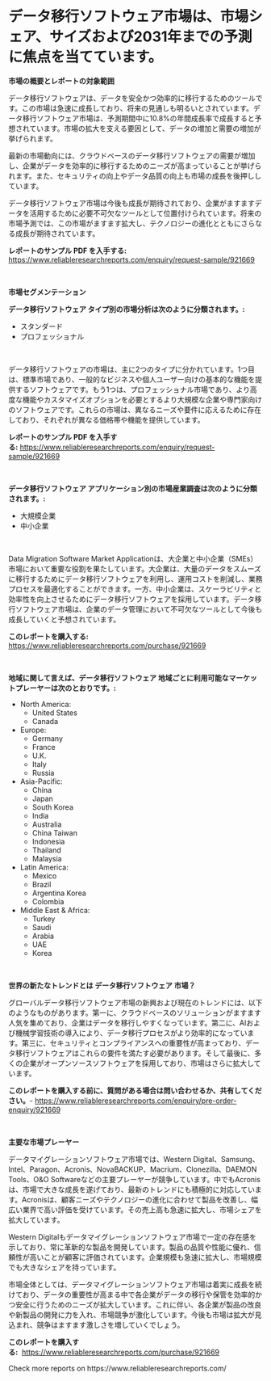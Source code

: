 <p><h1>データ移行ソフトウェア市場は、市場シェア、サイズおよび2031年までの予測に焦点を当てています。</h1></p><p><strong>市場の概要とレポートの対象範囲</strong></p>
<p><p>データ移行ソフトウェアは、データを安全かつ効率的に移行するためのツールです。この市場は急速に成長しており、将来の見通しも明るいとされています。データ移行ソフトウェア市場は、予測期間中に10.8%の年間成長率で成長すると予想されています。市場の拡大を支える要因として、データの増加と需要の増加が挙げられます。</p><p>最新の市場動向には、クラウドベースのデータ移行ソフトウェアの需要が増加し、企業がデータを効率的に移行するためのニーズが高まっていることが挙げられます。また、セキュリティの向上やデータ品質の向上も市場の成長を後押ししています。</p><p>データ移行ソフトウェア市場は今後も成長が期待されており、企業がますますデータを活用するために必要不可欠なツールとして位置付けられています。将来の市場予測では、この市場がますます拡大し、テクノロジーの進化とともにさらなる成長が期待されています。</p></p>
<p><strong>レポートのサンプル PDF を入手する:</strong> <a href="https://www.reliableresearchreports.com/enquiry/request-sample/921669">https://www.reliableresearchreports.com/enquiry/request-sample/921669</a></p>
<p>&nbsp;</p>
<p><strong>市場セグメンテーション</strong></p>
<p><strong>データ移行ソフトウェア タイプ別の市場分析は次のように分類されます。:</strong></p>
<p><ul><li>スタンダード</li><li>プロフェッショナル</li></ul></p>
<p>&nbsp;</p>
<p><p>データ移行ソフトウェアの市場は、主に2つのタイプに分かれています。1つ目は、標準市場であり、一般的なビジネスや個人ユーザー向けの基本的な機能を提供するソフトウェアです。もう1つは、プロフェッショナル市場であり、より高度な機能やカスタマイズオプションを必要とするより大規模な企業や専門家向けのソフトウェアです。これらの市場は、異なるニーズや要件に応えるために存在しており、それぞれが異なる価格帯や機能を提供しています。</p></p>
<p><strong>レポートのサンプル PDF を入手する:</strong>&nbsp;<a href="https://www.reliableresearchreports.com/enquiry/request-sample/921669">https://www.reliableresearchreports.com/enquiry/request-sample/921669</a></p>
<p>&nbsp;</p>
<p><strong> データ移行ソフトウェア アプリケーション別の市場産業調査は次のように分類されます。:</strong></p>
<p><ul><li>大規模企業</li><li>中小企業</li></ul></p>
<p>&nbsp;</p>
<p><p>Data Migration Software Market Applicationは、大企業と中小企業（SMEs）市場において重要な役割を果たしています。大企業は、大量のデータをスムーズに移行するためにデータ移行ソフトウェアを利用し、運用コストを削減し、業務プロセスを最適化することができます。一方、中小企業は、スケーラビリティと効率性を向上させるためにデータ移行ソフトウェアを採用しています。データ移行ソフトウェア市場は、企業のデータ管理において不可欠なツールとして今後も成長していくと予想されています。</p></p>
<p><strong>このレポートを購入する:</strong>&nbsp; <a href="https://www.reliableresearchreports.com/purchase/921669">https://www.reliableresearchreports.com/purchase/921669</a></p>
<p>&nbsp;</p>
<p><strong>地域に関して言えば、データ移行ソフトウェア 地域ごとに利用可能なマーケットプレーヤーは次のとおりです。:</strong></p>
<p><ul>
    <li>
        North America:
        <ul>
            <li>United States</li>
            <li>Canada</li>
        </ul>
    </li>
    <li>
        Europe:
        <ul>
            <li>Germany</li>
            <li>France</li>
            <li>U.K.</li>
            <li>Italy</li>
            <li>Russia</li>
        </ul>
    </li>
    <li>
        Asia-Pacific:
        <ul>
            <li>China</li>
            <li>Japan</li>
            <li>South Korea</li>
            <li>India</li>
            <li>Australia</li>
            <li>China Taiwan</li>
            <li>Indonesia</li>
            <li>Thailand</li>
            <li>Malaysia</li>
        </ul>
    </li>
    <li>
        Latin America:
        <ul>
            <li>Mexico</li>
            <li>Brazil</li>
            <li>Argentina Korea</li>
            <li>Colombia</li>
        </ul>
    </li>
    <li>
        Middle East & Africa:
        <ul>
            <li>Turkey</li>
            <li>Saudi</li>
            <li>Arabia</li>
            <li>UAE</li>
            <li>Korea</li>
        </ul>
    </li>
    </ul></p>
<p>&nbsp;</p>
<p><strong>世界の新たなトレンドとは データ移行ソフトウェア 市場？</strong></p>
<p><p>グローバルデータ移行ソフトウェア市場の新興および現在のトレンドには、以下のようなものがあります。第一に、クラウドベースのソリューションがますます人気を集めており、企業はデータを移行しやすくなっています。第二に、AIおよび機械学習技術の導入により、データ移行プロセスがより効率的になっています。第三に、セキュリティとコンプライアンスへの重要性が高まっており、データ移行ソフトウェアはこれらの要件を満たす必要があります。そして最後に、多くの企業がオープンソースソフトウェアを採用しており、市場はさらに拡大しています。</p></p>
<p><strong>このレポートを購入する前に、質問がある場合は問い合わせるか、共有してください。</strong>- <a href="https://www.reliableresearchreports.com/enquiry/pre-order-enquiry/921669">https://www.reliableresearchreports.com/enquiry/pre-order-enquiry/921669</a></p>
<p>&nbsp;</p>
<p><strong>主要な市場プレーヤー</strong></p>
<p><p>データマイグレーションソフトウェア市場では、Western Digital、Samsung、Intel、Paragon、Acronis、NovaBACKUP、Macrium、Clonezilla、DAEMON Tools、O&O Softwareなどの主要プレーヤーが競争しています。中でもAcronisは、市場で大きな成長を遂げており、最新のトレンドにも積極的に対応しています。Acronisは、顧客ニーズやテクノロジーの進化に合わせて製品を改善し、幅広い業界で高い評価を受けています。その売上高も急速に拡大し、市場シェアを拡大しています。</p><p>Western Digitalもデータマイグレーションソフトウェア市場で一定の存在感を示しており、常に革新的な製品を開発しています。製品の品質や性能に優れ、信頼性が高いことが顧客に評価されています。企業規模も急速に拡大し、市場規模でも大きなシェアを持っています。</p><p>市場全体としては、データマイグレーションソフトウェア市場は着実に成長を続けており、データの重要性が高まる中で各企業がデータの移行や保管を効率的かつ安全に行うためのニーズが拡大しています。これに伴い、各企業が製品の改良や新製品の開発に力を入れ、市場競争が激化しています。今後も市場は拡大が見込まれ、競争はますます激しさを増していくでしょう。</p></p>
<p><strong>このレポートを購入する:</strong>&nbsp;&nbsp;<a href="https://www.reliableresearchreports.com/purchase/921669">https://www.reliableresearchreports.com/purchase/921669</a></p>
<p>Check more reports on https://www.reliableresearchreports.com/</p>